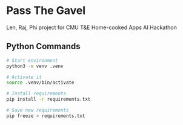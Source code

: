 # Pass The Gavel

Len, Raj, Phi project for CMU T&E Home-cooked Apps AI Hackathon

## Python Commands

```bash
# Start environment
python3 -m venv .venv

# Activate it
source .venv/bin/activate

# Install requirements
pip install -r requirements.txt

# Save new requirements
pip freeze > requirements.txt
```
